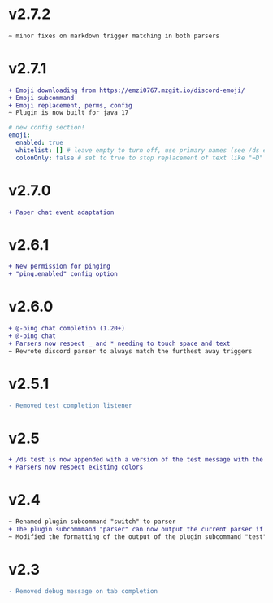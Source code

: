 # v2.7.2
```diff
~ minor fixes on markdown trigger matching in both parsers
```

# v2.7.1
```diff
+ Emoji downloading from https://emzi0767.mzgit.io/discord-emoji/
+ Emoji subcommand
+ Emoji replacement, perms, config
~ Plugin is now built for java 17
```
```yml
# new config section!
emoji:
  enabled: true
  whitelist: [] # leave empty to turn off, use primary names (see /ds emoji show)
  colonOnly: false # set to true to stop replacement of text like "=D"
```

# v2.7.0
```diff
+ Paper chat event adaptation
```

# v2.6.1
```diff
+ New permission for pinging
+ "ping.enabled" config option
```

# v2.6.0
```diff
+ @-ping chat completion (1.20+)
+ @-ping chat 
+ Parsers now respect _ and * needing to touch space and text
~ Rewrote discord parser to always match the furthest away triggers
```


# v2.5.1
```diff
- Removed test completion listener
```

# v2.5
```diff
+ /ds test is now appended with a version of the test message with the triggers included
+ Parsers now respect existing colors
```

# v2.4
```diff
~ Renamed plugin subcommand "switch" to parser
+ The plugin subcommmand "parser" can now output the current parser if no argument is given
~ Modified the formatting of the output of the plugin subcommand "test"
```

# v2.3
```diff
- Removed debug message on tab completion
```